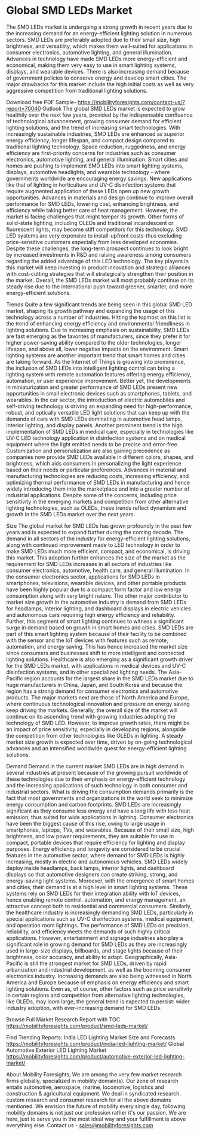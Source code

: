 # Global SMD LEDs Market 

The SMD LEDs market is undergoing a strong growth in recent years due to the increasing demand for an energy-efficient lighting solution in numerous sectors. SMD LEDs are preferably adopted due to their small size, high brightness, and versatility, which makes them well-suited for applications in consumer electronics, automotive lighting, and general illumination. Advances in technology have made SMD LEDs more energy-efficient and economical, making them very easy to use in smart lighting systems, displays, and wearable devices. There is also increasing demand because of government policies to conserve energy and develop smart cities. The major drawbacks for this market include the high initial costs as well as very aggressive competition from traditional lighting solutions.

Download free PDF Sample- https://mobilityforesights.com/contact-us/?report=70040
Outlook
The global SMD LEDs market is expected to grow healthily over the next few years, provided by the indispensable confluence of technological advancement, growing consumer demand for efficient lighting solutions, and the trend of increasing smart technologies. With increasingly sustainable industries, SMD LEDs are enhanced as superior energy efficiency, longer lifespan, and compact design compared to traditional lighting technology. Space reduction, ruggedness, and energy efficiency are first-priority concerns for industries such as consumer electronics, automotive lighting, and general illumination. Smart cities and homes are pushing to implement SMD LEDs into smart lighting systems, displays, automotive headlights, and wearable technology - where governments worldwide are encouraging energy savings. New applications like that of lighting in horticulture and UV-C disinfection systems that require augmented application of these LEDs open up new growth opportunities. Advances in materials and design continue to improve overall performance for SMD LEDs, lowering cost, enhancing brightness, and efficiency while taking better care of heat management. However, the market is facing challenges that might temper its growth. Other forms of solid-state lighting, including OLEDs and traditional incandescent or fluorescent lights, may become stiff competitors for this technology. SMD LED systems are very expensive to install-upfront costs-thus excluding price-sensitive customers especially from less developed economies. Despite these challenges, the long-term prospect continues to look bright by increased investments in R&D and raising awareness among consumers regarding the added advantage of this LED technology. The key players in this market will keep investing in product innovation and strategic alliances with cost-cutting strategies that will strategically strengthen their position in the market. Overall, the SMD LEDs market will most probably continue on its steady rise due to the international push toward greener, smarter, and more energy-efficient solutions.

Trends
Quite a few significant trends are being seen in this global SMD LED market, shaping its growth pathway and expanding the usage of this technology across a number of industries. Hitting the topmost on this list is the trend of enhancing energy efficiency and environmental friendliness in lighting solutions. Due to increasing emphasis on sustainability, SMD LEDs are fast emerging as the favorites of manufacturers, since they prefer it for higher power-saving ability compared to the older technologies, longer lifespan, and above all, lower negative impacts on the environment. Smart lighting systems are another important trend that smart homes and cities are taking forward. As the Internet of Things is growing into prominence, the inclusion of SMD LEDs into intelligent lighting control can bring a lighting system with remote automation features offering energy efficiency, automation, or user experience improvement. Better yet, the developments in miniaturization and greater performance of SMD LEDs present new opportunities in small electronic devices such as smartphones, tablets, and wearables. In the car sector, the introduction of electric automobiles and self-driving technology is driving an expanding need for high-performance, robust, and optically versatile LED light solutions that can keep up with the demands of cars with SMD LEDs dominating in automotive head lamps, interior lighting, and display panels. Another prominent trend is the high implementation of SMD LEDs in medical care, especially in technologies like UV-C LED technology application in disinfection systems and on medical equipment where the light emitted needs to be precise and error-free. Customization and personalization are also gaining precedence as companies now provide SMD LEDs available in different colors, shapes, and brightness, which aids consumers in personalizing the light experience based on their needs or particular preferences. Advances in material and manufacturing technologies are reducing costs, increasing efficiency, and optimizing thermal performance of SMD LEDs in manufacturing and hence widely introducing them into the marketplace and into a greater number of industrial applications. Despite some of the concerns, including price sensitivity in the emerging markets and competition from other alternative lighting technologies, such as OLEDs, these trends reflect dynamism and growth in the SMD LEDs market over the next years.

Size
The global market for SMD LEDs has grown profoundly in the past few years and is expected to expand further during the coming decade. The demand in all sectors of the industry for energy-efficient lighting solutions, along with continued improvement made to LED technology in order to make SMD LEDs much more efficient, compact, and economical, is driving this market. This adoption further enhances the size of the market as the requirement for SMD LEDs increases in all sectors of industries like consumer electronics, automotive, health care, and general illumination. In the consumer electronics sector, applications for SMD LEDs in smartphones, televisions, wearable devices, and other portable products have been highly popular due to a compact form factor and low energy consumption along with very bright nature. The other major contributor to market size growth in the automotive industry is demand from SMD LEDs for headlamps, interior lighting, and dashboard displays in electric vehicles and autonomous cars requiring high energy efficiency and reliability. Further, this segment of smart lighting continues to witness a significant surge in demand based on growth in smart homes and cities. SMD LEDs are part of this smart lighting system because of their facility to be combined with the sensor and the IoT devices with features such as remote, automation, and energy saving. This has hence increased the market size since consumers and businesses shift to more intelligent and connected lighting solutions. Healthcare is also emerging as a significant growth driver for the SMD LEDs market, with applications in medical devices and UV-C disinfection systems, and in other specialized lighting needs. The Asia-Pacific region accounts for the largest share in the SMD LEDs market due to huge manufacturers in China, Japan, and South Korea and because the region has a strong demand for consumer electronics and automotive products. The major markets next are those of North America and Europe, where continuous technological innovation and pressure on energy saving keep driving the markets. Generally, the overall size of the market will continue on its ascending trend with growing industries adopting the technology of SMD LED. However, to improve growth rates, there might be an impact of price sensitivity, especially in developing regions, alongside the competition from other technologies like OLEDs in lighting. A steady market size growth is expected over time, driven by on-going technological advances and an intensified worldwide quest for energy-efficient lighting solutions.



Demand 
Demand in the current market SMD LEDs are in high demand in several industries at present because of the growing pursuit worldwide of these technologies due to their emphasis on energy-efficient technology and the increasing applications of such technology in both consumer and industrial sectors. What is driving the consumption demands primarily is the fact that most governments and organizations in the world seek to minimize energy consumption and carbon footprints. SMD LEDs are increasingly significant as they consume less energy and have a long life with less heat emission, thus suited for wide applications in lighting. Consumer electronics have been the biggest cause of this rise, owing to large usage in smartphones, laptops, TVs, and wearables. Because of their small size, high brightness, and low power requirements, they are suitable for use in compact, portable devices that require efficiency for lighting and display purposes. Energy efficiency and longevity are considered to be crucial features in the automotive sector, where demand for SMD LEDs is highly increasing, mostly in electric and autonomous vehicles. SMD LEDs widely deploy inside headlamps, back lamps, interior lights, and dashboard displays so that automotive designers can create striking, strong, and energy-saving light systems. Moreover, with the emergence of smart homes and cities, their demand is at a high level in smart lighting systems. These systems rely on SMD LEDs for their integration ability with IoT devices, hence enabling remote control, automation, and energy management, an attractive concept both to residential and commercial consumers. Similarly, the healthcare industry is increasingly demanding SMD LEDs, particularly in special applications such as UV-C disinfection systems, medical equipment, and operation room lightings. The performance of SMD LEDs on precision, reliability, and efficiency meets the demands of such highly critical applications. However, entertainment and signage industries also play a significant role in growing demand for SMD LEDs as they are increasingly used in large-size displays, billboards, and stage lights because of their brightness, color accuracy, and ability to adapt. Geographically, Asia-Pacific is still the strongest market for SMD LEDs, driven by rapid urbanization and industrial development, as well as the booming consumer electronics industry. Increasing demands are also being witnessed in North America and Europe because of emphasis on energy efficiency and smart lighting solutions. Even as, of course, other factors such as price sensitivity in certain regions and competition from alternative lighting technologies, like OLEDs, may loom large, the general trend is expected to persist: wider industry adoption, with ever-increasing demand for SMD LEDs.


Browse Full Market Research Report with TOC 
https://mobilityforesights.com/product/smd-leds-market/


Find Trending Reports:
India LED Lighting Market Size and Forecasts 
https://mobilityforesights.com/product/india-led-lighting-market/
Global Automotive Exterior LED Lighting Market
https://mobilityforesights.com/product/automotive-exterior-led-lighting-market/


About Mobility Foresights,
We are among the very few market research firms globally, specialized in mobility domain(s). Our zone of research entails automotive, aerospace, marine, locomotive, logistics and construction & agricultural equipment. We deal in syndicated research, custom research and consumer research for all the above domains mentioned.
We envision the future of mobility every single day, following mobility domains is not just our profession rather it's our passion. We are here, just to serve you in the most ideal way and your fulfillment is above everything else. Contact us -  sales@mobilityforesights.com 


